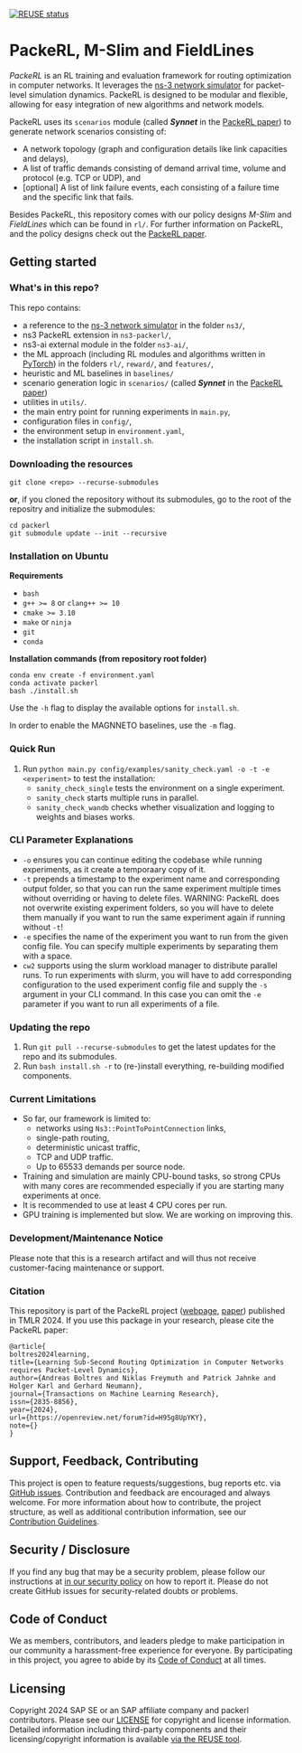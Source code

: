 [![REUSE status](https://api.reuse.software/badge/github.com/SAP/packerl)](https://api.reuse.software/info/github.com/SAP/packerl)

# PackeRL, M-Slim and FieldLines

*PackeRL* is an RL training and evaluation framework for routing optimization in computer networks. 
It leverages the [ns-3 network simulator](https://www.nsnam.org) for packet-level simulation dynamics. 
PackeRL is designed to be modular and flexible, allowing for easy integration of new algorithms and network models.

PackeRL uses its `scenarios` module (called _**Synnet**_ in the [PackeRL paper](https://openreview.net/pdf?id=H95g8UpYKY)) to generate network scenarios consisting of:

- A network topology (graph and configuration details like link capacities and delays),
- A list of traffic demands consisting of demand arrival time, volume and protocol (e.g. TCP or UDP), and
- [optional] A list of link failure events, each consisting of a failure time and the specific link that fails.

Besides PackeRL, this repository comes with our policy designs *M-Slim* and *FieldLines* which can be found in `rl/`.
For further information on PackeRL, and the policy designs check out the [PackeRL paper](https://openreview.net/pdf?id=H95g8UpYKY).

## Getting started

### What's in this repo?

This repo contains:
- a reference to the [ns-3 network simulator](https://www.nsnam.org) in the folder `ns3/`,
- ns3 PackeRL extension in `ns3-packerl/`, 
- ns3-ai external module in the folder `ns3-ai/`,
- the ML approach (including RL modules and algorithms written in [PyTorch](https://pytorch.org)) in the folders `rl/`, `reward/`, and `features/`,
- heuristic and ML baselines in `baselines/`
- scenario generation logic in `scenarios/` (called _**Synnet**_ in the [PackeRL paper](https://openreview.net/pdf?id=H95g8UpYKY))
- utilities in `utils/`.
- the main entry point for running experiments in `main.py`,
- configuration files in `config/`,
- the environment setup in `environment.yaml`,
- the installation script in `install.sh`.

### Downloading the resources

```
git clone <repo> --recurse-submodules
```

**or**, if you cloned the repository without its submodules, go to the root of the repositry and initialize the submodules:

```
cd packerl
git submodule update --init --recursive
```

### Installation on Ubuntu

**Requirements**

- `bash`
- `g++ >= 8` or `clang++ >= 10`
- `cmake >= 3.10`
- `make` or `ninja`
- `git`
- `conda`

**Installation commands (from repository root folder)**
```
conda env create -f environment.yaml
conda activate packerl
bash ./install.sh
```

Use the `-h` flag to display the available options for `install.sh`.

In order to enable the MAGNNETO baselines, use the `-m` flag.


### Quick Run

1. Run `python main.py config/examples/sanity_check.yaml -o -t -e <experiment>` to test the installation:
   - `sanity_check_single` tests the environment on a single experiment.
   - `sanity_check` starts multiple runs in parallel.
   - `sanity_check_wandb` checks whether visualization and logging to weights and biases works.

### CLI Parameter Explanations

- `-o` ensures you can continue editing the codebase while running experiments, as it create a temporaary copy of it.
- `-t` prepends a timestamp to the experiment name and corresponding output folder, so that you can run the same experiment multiple times without overriding or having to delete files. WARNING: PackeRL does not overwrite existing experiment folders, so you will have to delete them manually if you want to run the same experiment again if running without `-t`!
- `-e` specifies the name of the experiment you want to run from the given config file. You can specify multiple experiments by separating them with a space.
- `cw2` supports using the slurm workload manager to distribute parallel runs. To run experiments with slurm, you will have to add corresponding configuration to the used experiment config file and supply the `-s` argument in your CLI command. In this case you can omit the `-e` parameter if you want to run all experiments of a file.

### Updating the repo

1. Run `git pull --recurse-submodules` to get the latest updates for the repo and its submodules.
2. Run `bash install.sh -r` to (re-)install everything, re-building modified components.

### Current Limitations

- So far, our framework is limited to:
  - networks using `Ns3::PointToPointConnection` links,
  - single-path routing,
  - deterministic unicast traffic,
  - TCP and UDP traffic.
  - Up to 65533 demands per source node.
- Training and simulation are mainly CPU-bound tasks, so strong CPUs with many cores are recommended especially if you are starting many experiments at once.
- It is recommended to use at least 4 CPU cores per run.
- GPU training is implemented but slow. We are working on improving this.

### Development/Maintenance Notice

Please note that this is a research artifact and will thus not receive customer-facing maintenance or support.

### Citation

This repository is part of the PackeRL project ([webpage](https://alrhub.github.io/packerl-website/), [paper](https://openreview.net/pdf?id=H95g8UpYKY)) published in TMLR 2024. If you use this package in your research, please
cite the PackeRL paper:

```
@article{
boltres2024learning,
title={Learning Sub-Second Routing Optimization in Computer Networks requires Packet-Level Dynamics},
author={Andreas Boltres and Niklas Freymuth and Patrick Jahnke and Holger Karl and Gerhard Neumann},
journal={Transactions on Machine Learning Research},
issn={2835-8856},
year={2024},
url={https://openreview.net/forum?id=H95g8UpYKY},
note={}
}
```

## Support, Feedback, Contributing

This project is open to feature requests/suggestions, bug reports etc. via [GitHub issues](https://github.com/SAP/packerl/issues). Contribution and feedback are encouraged and always welcome. For more information about how to contribute, the project structure, as well as additional contribution information, see our [Contribution Guidelines](CONTRIBUTING.md).

## Security / Disclosure
If you find any bug that may be a security problem, please follow our instructions at [in our security policy](https://github.com/SAP/packerl/security/policy) on how to report it. Please do not create GitHub issues for security-related doubts or problems.

## Code of Conduct

We as members, contributors, and leaders pledge to make participation in our community a harassment-free experience for everyone. By participating in this project, you agree to abide by its [Code of Conduct](https://github.com/SAP/.github/blob/main/CODE_OF_CONDUCT.md) at all times.

## Licensing

Copyright 2024 SAP SE or an SAP affiliate company and packerl contributors. Please see our [LICENSE](LICENSE) for copyright and license information. Detailed information including third-party components and their licensing/copyright information is available [via the REUSE tool](https://api.reuse.software/info/github.com/SAP/packerl).